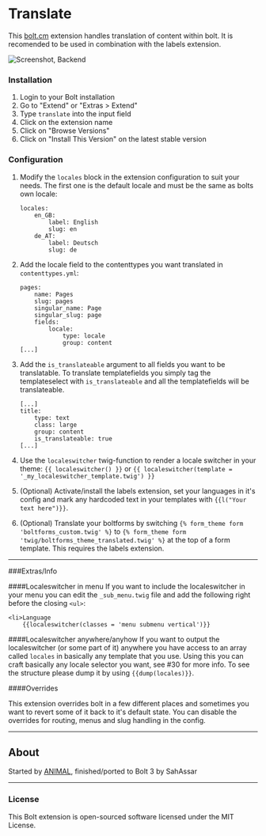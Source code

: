 Translate
======================

This [bolt.cm](https://bolt.cm/) extension handles translation of content within bolt. It is recomended to be
used in combination with the labels extension. 

![Screenshot, Backend](https://cloud.githubusercontent.com/assets/343392/10799822/23900e48-7daf-11e5-86ad-c7f7730a0b13.png)

### Installation
1. Login to your Bolt installation
2. Go to "Extend" or "Extras > Extend"
3. Type `translate` into the input field
4. Click on the extension name
5. Click on "Browse Versions"
6. Click on "Install This Version" on the latest stable version

### Configuration

1. Modify the `locales` block in the extension configuration to suit your needs.
The first one is the default locale and must be the same as bolts own locale:

    ```
    locales:
        en_GB:
            label: English
            slug: en
        de_AT:
            label: Deutsch
            slug: de
    ```

2. Add the locale field to the contenttypes you want translated in `contenttypes.yml`:

    ```
    pages:
        name: Pages
        slug: pages
        singular_name: Page
        singular_slug: page
        fields:
            locale:
                type: locale
                group: content
    [...]
    ```

3. Add the `is_translateable` argument to all fields you want to be translatable.
To translate templatefields you simply tag the templateselect with `is_translateable`
and all the templatefields will be translateable.

    ```
    [...]
    title:
        type: text
        class: large
        group: content
        is_translateable: true
    [...]
    ```
4. Use the `localeswitcher` twig-function to render a locale switcher in your
theme: `{{ localeswitcher() }}` or `{{ localeswitcher(template = '_my_localeswitcher_template.twig') }}`
5. (Optional) Activate/install the labels extension, set your languages in it's config
and mark any hardcoded text in your templates with `{{l("Your text here")}}`.
6. (Optional) Translate your boltforms by switching `{% form_theme form 'boltforms_custom.twig' %}`
to `{% form_theme form 'twig/boltforms_theme_translated.twig' %}` at the top of
a form template. This requires the labels extension.

---
###Extras/Info

####Localeswitcher in menu
If you want to include the localeswitcher in your menu you can edit the `_sub_menu.twig`
file and add the following right before the closing `<ul>`:

```
<li>Language
    {{localeswitcher(classes = 'menu submenu vertical')}}
```

####Localeswitcher anywhere/anyhow
If you want to output the localeswitcher (or some part of it) anywhere you have
access to an array called `locales` in basically any template that you use.
Using this you can craft basically any locale selector you want, see #30 for
more info. To see the structure please dump it by using `{{dump(locales)}}`.

####Overrides

This extension overrides bolt in a few different places and sometimes you want
to revert some of it back to it's default state. You can disable the overrides
for routing, menus and slug handling in the config.

---

## About

Started by [ANIMAL](http://animal.at), finished/ported to Bolt 3 by SahAssar

---

### License

This Bolt extension is open-sourced software licensed under the MIT License.
